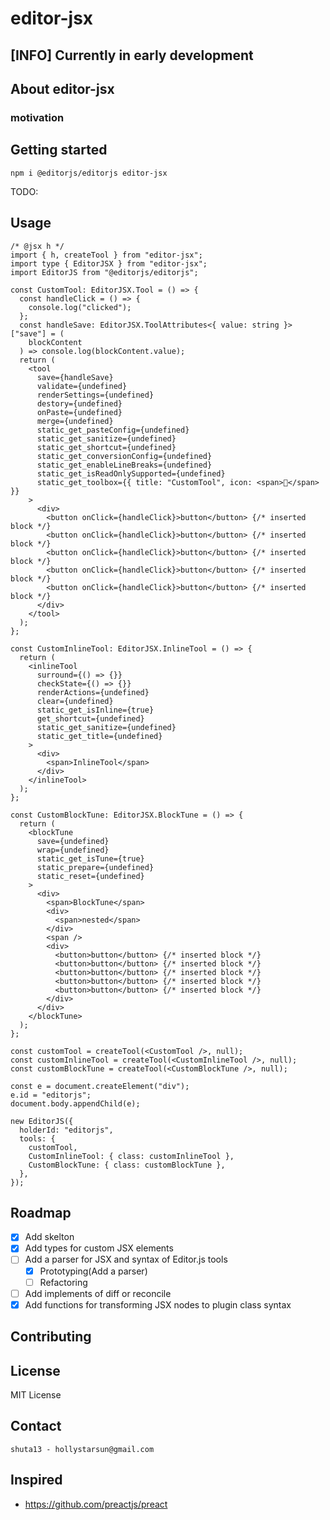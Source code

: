 # editor-jsx

## [INFO] Currently in early development

## About editor-jsx

### motivation

## Getting started

```shell
npm i @editorjs/editorjs editor-jsx
```

TODO:

## Usage

```tsx
/* @jsx h */
import { h, createTool } from "editor-jsx";
import type { EditorJSX } from "editor-jsx";
import EditorJS from "@editorjs/editorjs";

const CustomTool: EditorJSX.Tool = () => {
  const handleClick = () => {
    console.log("clicked");
  };
  const handleSave: EditorJSX.ToolAttributes<{ value: string }>["save"] = (
    blockContent
  ) => console.log(blockContent.value);
  return (
    <tool
      save={handleSave}
      validate={undefined}
      renderSettings={undefined}
      destory={undefined}
      onPaste={undefined}
      merge={undefined}
      static_get_pasteConfig={undefined}
      static_get_sanitize={undefined}
      static_get_shortcut={undefined}
      static_get_conversionConfig={undefined}
      static_get_enableLineBreaks={undefined}
      static_get_isReadOnlySupported={undefined}
      static_get_toolbox={{ title: "CustomTool", icon: <span>🔮</span> }}
    >
      <div>
        <button onClick={handleClick}>button</button> {/* inserted block */}
        <button onClick={handleClick}>button</button> {/* inserted block */}
        <button onClick={handleClick}>button</button> {/* inserted block */}
        <button onClick={handleClick}>button</button> {/* inserted block */}
        <button onClick={handleClick}>button</button> {/* inserted block */}
      </div>
    </tool>
  );
};

const CustomInlineTool: EditorJSX.InlineTool = () => {
  return (
    <inlineTool
      surround={() => {}}
      checkState={() => {}}
      renderActions={undefined}
      clear={undefined}
      static_get_isInline={true}
      get_shortcut={undefined}
      static_get_sanitize={undefined}
      static_get_title={undefined}
    >
      <div>
        <span>InlineTool</span>
      </div>
    </inlineTool>
  );
};

const CustomBlockTune: EditorJSX.BlockTune = () => {
  return (
    <blockTune
      save={undefined}
      wrap={undefined}
      static_get_isTune={true}
      static_prepare={undefined}
      static_reset={undefined}
    >
      <div>
        <span>BlockTune</span>
        <div>
          <span>nested</span>
        </div>
        <span />
        <div>
          <button>button</button> {/* inserted block */}
          <button>button</button> {/* inserted block */}
          <button>button</button> {/* inserted block */}
          <button>button</button> {/* inserted block */}
          <button>button</button> {/* inserted block */}
        </div>
      </div>
    </blockTune>
  );
};

const customTool = createTool(<CustomTool />, null);
const customInlineTool = createTool(<CustomInlineTool />, null);
const customBlockTune = createTool(<CustomBlockTune />, null);

const e = document.createElement("div");
e.id = "editorjs";
document.body.appendChild(e);

new EditorJS({
  holderId: "editorjs",
  tools: {
    customTool,
    CustomInlineTool: { class: customInlineTool },
    CustomBlockTune: { class: customBlockTune },
  },
});
```

## Roadmap

- [x] Add skelton
- [x] Add types for custom JSX elements
- [ ] Add a parser for JSX and syntax of Editor.js tools
  - [x] Prototyping(Add a parser)
  - [ ] Refactoring
- [ ] Add implements of diff or reconcile
- [x] Add functions for transforming JSX nodes to plugin class syntax

## Contributing

## License

MIT License

## Contact

`shuta13 - hollystarsun@gmail.com`

## Inspired

- https://github.com/preactjs/preact
<!-- ref. https://github.com/othneildrew/Best-README-Template/blob/master/README.md -->
